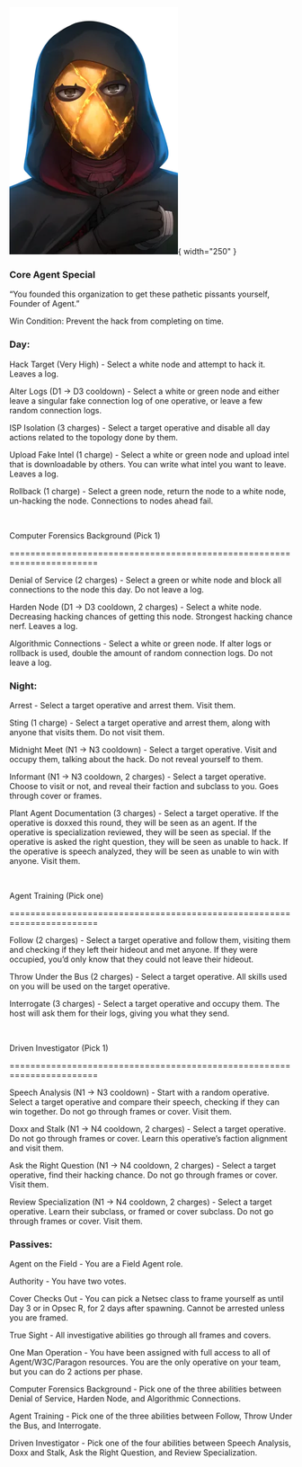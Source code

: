 ![founderofagent.png](Images/founderofagent.png){ width="250" }

### **Core Agent Special**

“You founded this organization to get these pathetic pissants yourself, Founder of Agent.”

Win Condition: Prevent the hack from completing on time.

### **Day:**

Hack Target (Very High) - Select a white node and attempt to hack it. Leaves a log.

Alter Logs (D1 -> D3 cooldown) - Select a white or green node and either leave a singular fake connection log of one operative, or leave a few random connection logs.

ISP Isolation (3 charges) - Select a target operative and disable all day actions related to the topology done by them.

Upload Fake Intel (1 charge) - Select a white or green node and upload intel that is downloadable by others. You can write what intel you want to leave. Leaves a log.

Rollback (1 charge) - Select a green node, return the node to a white node, un-hacking the node. Connections to nodes ahead fail.

<br>

Computer Forensics Background (Pick 1)

=======================================================================

Denial of Service (2 charges) - Select a green or white node and block all connections to the node this day. Do not leave a log.

Harden Node (D1 -> D3 cooldown, 2 charges) - Select a white node. Decreasing hacking chances of getting this node. Strongest hacking chance nerf. Leaves a log.

Algorithmic Connections - Select a white or green node. If alter logs or rollback is used, double the amount of random connection logs. Do not leave a log.

### **Night:**

Arrest - Select a target operative and arrest them. Visit them.

Sting (1 charge) - Select a target operative and arrest them, along with anyone that visits them. Do not visit them.

Midnight Meet (N1 -> N3 cooldown) - Select a target operative. Visit and occupy them, talking about the hack. Do not reveal yourself to them.

Informant (N1 -> N3 cooldown, 2 charges) - Select a target operative. Choose to visit or not, and reveal their faction and subclass to you. Goes through cover or frames.

Plant Agent Documentation (3 charges) - Select a target operative. If the operative is doxxed this round, they will be seen as an agent. If the operative is specialization reviewed, they will be seen as special. If the operative is asked the right question, they will be seen as unable to hack. If the operative is speech analyzed, they will be seen as unable to win with anyone. Visit them.

<br>

Agent Training (Pick one)

=======================================================================

Follow (2 charges) - Select a target operative and follow them, visiting them and checking if they left their hideout and met anyone. If they were occupied, you’d only know that they could not leave their hideout.

Throw Under the Bus (2 charges) - Select a target operative. All skills used on you will be used on the target operative.

Interrogate (3 charges) - Select a target operative and occupy them. The host will ask them for their logs, giving you what they send.

<br>

Driven Investigator (Pick 1)

=======================================================================

Speech Analysis (N1 -> N3 cooldown) - Start with a random operative. Select a target operative and compare their speech, checking if they can win together. Do not go through frames or cover. Visit them.

Doxx and Stalk (N1 -> N4 cooldown, 2 charges) - Select a target operative. Do not go through frames or cover. Learn this operative’s faction alignment and visit them.

Ask the Right Question (N1 -> N4 cooldown, 2 charges) - Select a target operative, find their hacking chance. Do not go through frames or cover. Visit them.

Review Specialization (N1 -> N4 cooldown, 2 charges) - Select a target operative. Learn their subclass, or framed or cover subclass. Do not go through frames or cover. Visit them.

### **Passives:**

Agent on the Field - You are a Field Agent role.

Authority - You have two votes.

Cover Checks Out - You can pick a Netsec class to frame yourself as until Day 3 or in Opsec R, for 2 days after spawning. Cannot be arrested unless you are framed.

True Sight - All investigative abilities go through all frames and covers.

One Man Operation - You have been assigned with full access to all of Agent/W3C/Paragon resources. You are the only operative on your team, but you can do 2 actions per phase.

Computer Forensics Background - Pick one of the three abilities between Denial of Service, Harden Node, and Algorithmic Connections.

Agent Training - Pick one of the three abilities between Follow, Throw Under the Bus, and Interrogate.

Driven Investigator - Pick one of the four abilities between Speech Analysis, Doxx and Stalk, Ask the Right Question, and Review Specialization.